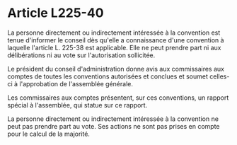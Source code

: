 # Article L225-40

<p>La personne directement ou indirectement intéressée à la convention est tenue d'informer le conseil dès qu'elle a connaissance d'une convention à laquelle l'article L. 225-38 est applicable. Elle ne peut prendre part ni aux délibérations ni au vote sur l'autorisation sollicitée. </p><p>Le président du conseil d'administration donne avis aux commissaires aux comptes de toutes les conventions autorisées et conclues et soumet celles-ci à l'approbation de l'assemblée générale. </p><p>Les commissaires aux comptes présentent, sur ces conventions, un rapport spécial à l'assemblée, qui statue sur ce rapport. </p><p>La personne directement ou indirectement intéressée à la convention ne peut pas prendre part au vote. Ses actions ne sont pas prises en compte pour le calcul de la majorité.</p>